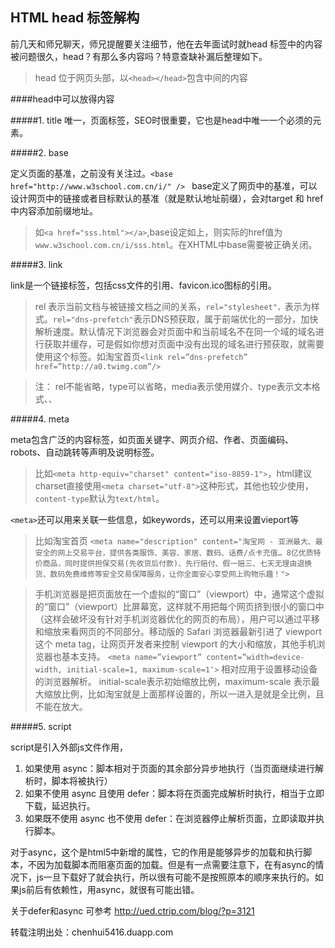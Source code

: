 HTML head 标签解构
-------------------------

前几天和师兄聊天，师兄提醒要关注细节，他在去年面试时就head 标签中的内容被问题很久，head？有那么多内容吗？特意查缺补漏后整理如下。

>head 位于网页头部，以``<head></head>``包含中间的内容

####head中可以放得内容

#####1. title 
唯一，页面标签，SEO时很重要，它也是head中唯一一个必须的元素。

#####2. base

定义页面的基准，之前没有关注过。``<base href="http://www.w3school.com.cn/i/" /> `` base定义了网页中的基准，可以设计网页中的链接或者目标默认的基准（就是默认地址前缀），会对target 和 href 中内容添加前缀地址。

>如``<a href="sss.html"></a>``,base设定如上，则实际的href值为``www.w3school.com.cn/i/sss.html``。在XHTML中base需要被正确关闭。

#####3. link 

link是一个链接标签，包括css文件的引用、favicon.ico图标的引用。
>rel 表示当前文档与被链接文档之间的关系，``rel="stylesheet"，``表示为样式。``rel="dns-prefetch"``表示DNS预获取，属于前端优化的一部分，加快解析速度。默认情况下浏览器会对页面中和当前域名不在同一个域的域名进行获取并缓存，可是假如你想对页面中没有出现的域名进行预获取，就需要使用这个标签。如淘宝首页``<link rel=”dns-prefetch” href=”http://a0.twimg.com”/>``

>注： rel不能省略，type可以省略，media表示使用媒介、type表示文本格式、、

#####4. meta

meta包含广泛的内容标签，如页面关键字、网页介绍、作者、页面编码、robots、自动跳转等声明及说明标签。

>比如``<meta http-equiv="charset" content="iso-8859-1">``，html建议charset直接使用``<meta charset="utf-8">``这种形式，其他也较少使用，``content-type``默认为``text/html``。

``<meta>``还可以用来关联一些信息，如keywords，还可以用来设置vieport等

>比如淘宝首页
``<meta name="description" content="淘宝网 - 亚洲最大、最安全的网上交易平台，提供各类服饰、美容、家居、数码、话费/点卡充值… 8亿优质特价商品，同时提供担保交易(先收货后付款)、先行赔付、假一赔三、七天无理由退换货、数码免费维修等安全交易保障服务，让你全面安心享受网上购物乐趣！">``

>手机浏览器是把页面放在一个虚拟的“窗口”（viewport）中，通常这个虚拟的“窗口”（viewport）比屏幕宽，这样就不用把每个网页挤到很小的窗口中（这样会破坏没有针对手机浏览器优化的网页的布局），用户可以通过平移和缩放来看网页的不同部分。移动版的 Safari 浏览器最新引进了 viewport 这个 meta tag，让网页开发者来控制 viewport 的大小和缩放，其他手机浏览器也基本支持。
``<meta name=”viewport” content=”width=device-width, initial-scale=1, maximum-scale=1″>`` 相对应用于设置移动设备的浏览器解析。
initial-scale表示初始缩放比例，maximum-scale 表示最大缩放比例，比如淘宝就是上面那样设置的，所以一进入是就是全比例，且不能在放大。

#####5. script

script是引入外部js文件作用，

1. 如果使用 async：脚本相对于页面的其余部分异步地执行（当页面继续进行解析时，脚本将被执行）
2. 如果不使用 async 且使用 defer：脚本将在页面完成解析时执行，相当于立即下载，延迟执行。
3. 如果既不使用 async 也不使用 defer：在浏览器停止解析页面，立即读取并执行脚本。

对于async，这个是html5中新增的属性，它的作用是能够异步的加载和执行脚本，不因为加载脚本而阻塞页面的加载。但是有一点需要注意下，在有async的情况下，js一旦下载好了就会执行，所以很有可能不是按照原本的顺序来执行的。如果js前后有依赖性，用async，就很有可能出错。

关于defer和async 可参考 <a href="http://ued.ctrip.com/blog/?p=3121 ">http://ued.ctrip.com/blog/?p=3121 </a>


转载注明出处：chenhui5416.duapp.com



